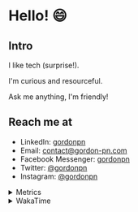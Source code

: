 # Hello! 😄

## Intro

I like tech (surprise!).

I'm curious and resourceful.

Ask me anything, I'm friendly!

## Reach me at

- LinkedIn: [gordonpn](https://www.linkedin.com/in/gordonpn/)
- Email: [contact@gordon-pn.com](mailto:contact@gordon-pn.com)
- Facebook Messenger: [gordonpn](https://www.messenger.com/t/Gordonpn)
- Twitter: [@gordonpn](https://twitter.com/Gordonpn)
- Instagram: [@gordonpn](https://www.instagram.com/gordonpn/)

<details>
  <summary>Metrics</summary>

  <img align="center" src="https://github.com/gordonpn/gordonpn/blob/master/github-metrics.svg" alt="GitHub Metrics">

</details>

<details>
  <summary>WakaTime</summary>

  <!--START_SECTION:waka-->

```text
Java                       10 hrs 24 mins  ███████████████████████░░   91.65 %
TypeScript                 34 mins         █▒░░░░░░░░░░░░░░░░░░░░░░░   05.00 %
brazil-config              5 mins          ▒░░░░░░░░░░░░░░░░░░░░░░░░   00.88 %
Python                     5 mins          ▒░░░░░░░░░░░░░░░░░░░░░░░░   00.81 %
INI                        4 mins          ░░░░░░░░░░░░░░░░░░░░░░░░░   00.64 %
GitIgnore file             3 mins          ░░░░░░░░░░░░░░░░░░░░░░░░░   00.54 %
```

<!--END_SECTION:waka-->
</details>
